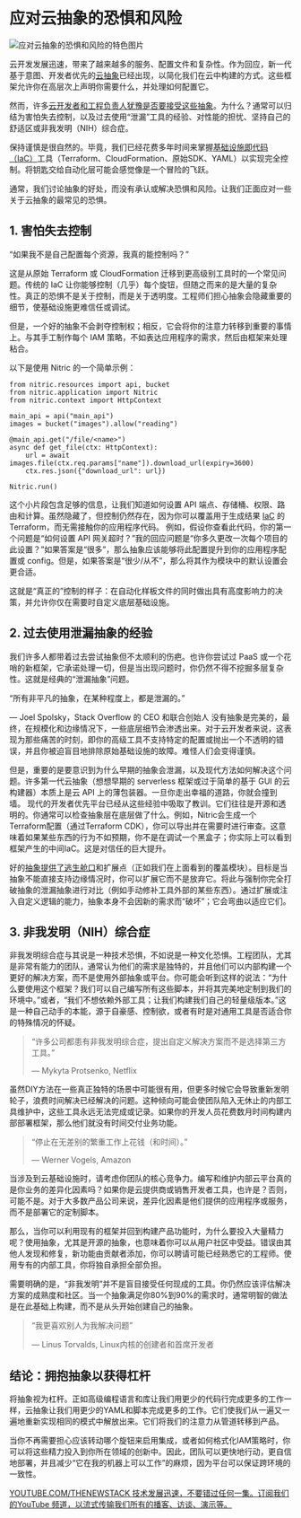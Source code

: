 # 应对云抽象的恐惧和风险

![应对云抽象的恐惧和风险的特色图片](https://cdn.thenewstack.io/media/2025/05/774cba08-strings123-1024x576.png)

云开发发展迅速，带来了越来越多的服务、配置文件和复杂性。作为回应，新一代基于意图、开发者优先的[云抽象](https://thenewstack.io/microservices/the-future-of-microservices-more-abstractions/)已经出现，以简化我们在云中构建的方式。这些框架允许你在高层次上声明你需要什么，并处理如何配置它。

然而，许多[云开发者和工程负责人犹豫是否要接受这些抽象](https://thenewstack.io/abstracting-cloud-sdks-starting-with-the-runtime/)。为什么？通常可以归结为害怕失去控制，以及过去使用“泄漏”工具的经验、对性能的担忧、坚持自己的舒适区或非我发明（NIH）综合症。

保持谨慎是很自然的。毕竟，我们已经花费多年时间来掌握[基础设施即代码（IaC）](https://thenewstack.io/infrastructure-as-code/)工具（Terraform、CloudFormation、原始SDK、YAML）以实现完全控制。将钥匙交给自动化层可能会感觉像是一个冒险的飞跃。

通常，我们讨论抽象的好处，而没有承认或解决恐惧和风险。让我们正面应对一些关于云抽象的最常见的恐惧。

## 1. 害怕失去控制

“如果我不是自己配置每个资源，我真的能控制吗？”

这是从原始 Terraform 或 CloudFormation 迁移到更高级别工具时的一个常见问题。传统的 IaC 让你能够控制（几乎）每个旋钮，但随之而来的是大量的复杂性。真正的恐惧不是关于控制，而是关于透明度。工程师们担心抽象会隐藏重要的细节，使基础设施更难信任或调试。

但是，一个好的抽象不会剥夺控制权；相反，它会将你的注意力转移到重要的事情上。与其手工制作每个 IAM 策略，不如表达应用程序的需求，然后由框架来处理粘合。

以下是使用 Nitric 的一个简单示例：

```
from nitric.resources import api, bucket
from nitric.application import Nitric
from nitric.context import HttpContext

main_api = api("main_api")
images = bucket("images").allow("reading")

@main_api.get("/file/<name>")
async def get_file(ctx: HttpContext):
    url = await images.file(ctx.req.params["name"]).download_url(expiry=3600)
    ctx.res.json({"download_url": url})

Nitric.run()
```

这个小片段包含足够的信息，让我们知道如何设置 API 端点、存储桶、权限、路由和计算。虽然隐藏了，但控制仍然存在，因为你可以覆盖用于生成结果 [IaC](https://thenewstack.io/no-terraform-no-iac-are-you-looking-for-disaster/) 的 Terraform，而无需接触你的应用程序代码。
例如，假设你查看此代码，你的第一个问题是“如何设置 API 网关超时？”我的回应问题是“你多久更改一次每个项目的此设置？”如果答案是“很多”，那么抽象应该能够将此配置提升到你的应用程序配置或 config。但是，如果答案是“很少/从不”，那么将其作为模块中的默认设置会更合适。

这就是“真正的”控制的样子：在自动化样板文件的同时做出具有高度影响力的决策，并允许你仅在需要时自定义底层基础设施。

## 2. 过去使用泄漏抽象的经验

我们许多人都带着过去尝试抽象但不太顺利的伤疤。也许你尝试过 PaaS 或一个花哨的新框架，它承诺处理一切，但是当出现问题时，你仍然不得不挖掘多层复杂性。这就是经典的“泄漏抽象”问题。

“所有非平凡的抽象，在某种程度上，都是泄漏的。”

— Joel Spolsky，Stack Overflow 的 CEO 和联合创始人
没有抽象是完美的，最终，在规模化和边缘情况下，一些底层细节会渗透出来。对于云开发者来说，这表现为那些痛苦的时刻，即你的高级工具不支持特定的配置或抛出一个不透明的错误，并且你被迫盲目地排除原始基础设施的故障。难怪人们会变得谨慎。

但是，重要的是要意识到为什么早期的抽象会泄漏，以及现代方法如何解决这个问题。许多第一代云抽象（想想早期的 serverless 框架或过于简单的基于 GUI 的云构建器）本质上是云 API 上的薄包装器。一旦你走出幸福的道路，你就会撞到墙。
现代的开发者优先平台已经从这些经验中吸取了教训。它们往往是开源和透明的。你通常可以检查抽象层在底层做了什么。例如，Nitric会生成一个Terraform配置（通过Terraform CDK），你可以导出并在需要时进行审查。这意味着如果某些东西的行为不如预期，你不是在调试一个黑盒子；你实际上可以看到框架产生的中间IaC。这是对信任的巨大提升。

好的[抽象提供了逃生舱口](https://thenewstack.io/how-escape-hatches-make-abstraction-more-powerful/)和扩展点（正如我们在上面看到的覆盖模块）。目标是当抽象不能直接支持边缘情况时，你可以扩展它而不是放弃它。将此与强制你完全打破抽象的泄漏抽象进行对比（例如手动修补工具外部的某些东西）。通过扩展或注入自定义逻辑的能力，抽象本身不会因新的需求而“破坏”；它会弯曲以适应它们。

## 3. 非我发明（NIH）综合症

非我发明综合症与其说是一种技术恐惧，不如说是一种文化恐惧。工程团队，尤其是非常有能力的团队，通常认为他们的需求是独特的，并且他们可以内部构建一个更好的解决方案，而不是使用外部抽象或平台。你可能会听到这样的说法：“为什么要使用这个框架？我们可以自己编写所有这些脚本，并将其完美地定制到我们的环境中。”或者，“我们不想依赖外部工具；让我们构建我们自己的轻量级版本。”这是一种自己动手的本能，源于自豪感、控制欲，或者有时是对通用工具是否适合你的特殊情况的怀疑。

> “许多公司都患有非我发明综合症，提出自定义解决方案而不是选择第三方工具。”
>
> — Mykyta Protsenko, Netflix

虽然DIY方法在一些真正独特的场景中可能很有用，但更多时候它会导致重新发明轮子，浪费时间解决已经解决的问题。这种倾向可能会使团队陷入无休止的内部工具维护中，这些工具永远无法完成或记录。如果你的开发人员花费数月时间构建内部部署框架，那么他们就没有时间交付业务功能。

> “停止在无差别的繁重工作上花钱（和时间）。”
>
> — Werner Vogels, Amazon

当涉及到云基础设施时，请考虑你团队的核心竞争力。编写和维护内部云平台真的是你业务的差异化因素吗？如果你是云提供商或销售开发者工具，也许是？否则，可能不是。对于大多数产品公司来说，差异化因素是他们提供的应用程序或服务，而不是部署它的定制脚本。

那么，当你可以利用现有的框架并回到构建产品功能时，为什么要投入大量精力呢？使用抽象，尤其是开源的抽象，也意味着你可以从用户社区中受益。错误由其他人发现和修复，新功能由贡献者添加，你可以聘请可能已经熟悉它的工程师。使用专有的内部工具，你将独自承担全部负担。

需要明确的是，“非我发明”并不是盲目接受任何现成的工具。你仍然应该评估解决方案的成熟度和社区。当一个抽象满足你80%到90%的需求时，通常明智的做法是在此基础上构建，而不是从头开始创建自己的抽象。

> “我更喜欢别人为我解决问题”
>
> — Linus Torvalds, Linux内核的创建者和首席开发者

## 结论：拥抱抽象以获得杠杆

将抽象视为杠杆。正如高级编程语言和库让我们用更少的代码行完成更多的工作一样，云抽象让我们用更少的YAML和脚本完成更多的工作。它们使我们从一遍又一遍地重新实现相同的模式中解放出来。它们将我们的注意力从管道转移到产品。

当你不再需要担心应该转动哪个旋钮来启用集成，或者如何格式化IAM策略时，你可以将这些精力投入到你所在领域的创新中。因此，团队可以更快地行动，更自信地部署，并且减少“它在我的机器上可以工作”的麻烦，因为平台可以保证跨环境的一致性。

[
YOUTUBE.COM/THENEWSTACK
技术发展迅速，不要错过任何一集。订阅我们的YouTube
频道，以流式传输我们所有的播客、访谈、演示等。
](https://youtube.com/thenewstack?sub_confirmation=1)